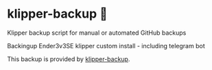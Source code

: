 # klipper-backup 💾 
Klipper backup script for manual or automated GitHub backups 

Backingup Ender3v3SE klipper custom install - including telegram bot



This backup is provided by [klipper-backup](https://github.com/Staubgeborener/klipper-backup).
